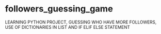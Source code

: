 # followers_guessing_game
LEARNING PYTHON PROJECT,  GUESSING WHO HAVE MORE FOLLOWERS, USE OF DICTIONARIES IN LIST AND IF ELIF ELSE STATEMENT
